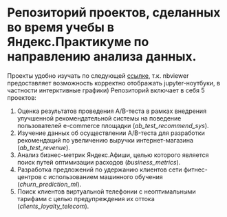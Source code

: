 # Репозиторий проектов, сделанных во время учебы в Яндекс.Практикуме по направлению анализа данных.
Проекты удобно изучать по следующей [ссылке](https://nbviewer.org/github/MaksimPerapialitsa/data_analysis_projects/tree/main/), т.к. nbviewer предоставляет возможность корректно отображать jupyter-ноутбуки, в частности интерктивные графики) 
Репозиторий включает в себя 5 проектов:
1. Оценка результатов проведения A/B-теста в рамках внедрения улучшенной рекомендательной системы на поведение пользователей e-commerce площадки (*ab_test_recommend_sys*).
2. Изучение данных об осуществлении A/B-теста для разработки рекомендаций по увеличению выручки интернет-магазина (*ab_test_revenue*).
3. Анализ бизнес-метрик Яндекс.Афиши, целью которого является поиск путей оптимизации расходов (*business_metrics*).
4. Разработка предложений по удержанию клиентов сети фитнес-центров с использованием машинного обучения (*churn_prediction_ml*).
5. Поиск клиентов виртуальной телефонии с неоптимальными тарифами с целью предупреждения их оттока (*clients_loyalty_telecom*). 
